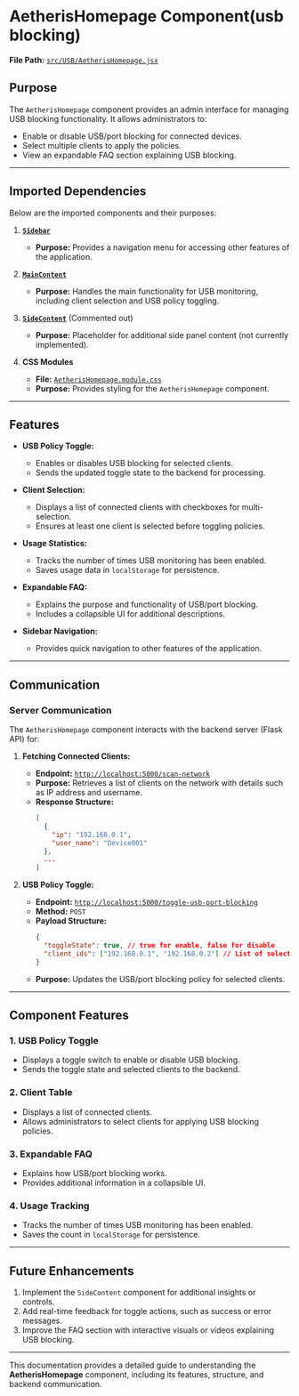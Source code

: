 # AetherisHomepage Component(usb blocking)

**File Path:** [`src/USB/AetherisHomepage.jsx`](https://github.com/mrunmeumeu/DLP/blob/ADMIN_FRONTEND/src/USB/AetherisHomepage.jsx)

## **Purpose**
The `AetherisHomepage` component provides an admin interface for managing USB blocking functionality. It allows administrators to:
- Enable or disable USB/port blocking for connected devices.
- Select multiple clients to apply the policies.
- View an expandable FAQ section explaining USB blocking.

---

## **Imported Dependencies**
Below are the imported components and their purposes:

1. **[`Sidebar`](https://github.com/mrunmeumeu/DLP/blob/ADMIN_FRONTEND/src/USB/Sidebar.jsx)**
   - **Purpose:** Provides a navigation menu for accessing other features of the application.

2. **[`MainContent`](https://github.com/mrunmeumeu/DLP/blob/ADMIN_FRONTEND/src/USB/MainContent.jsx)**
   - **Purpose:** Handles the main functionality for USB monitoring, including client selection and USB policy toggling.

3. **[`SideContent`](https://github.com/mrunmeumeu/DLP/blob/ADMIN_FRONTEND/src/USB/SideContent.jsx)** (Commented out)
   - **Purpose:** Placeholder for additional side panel content (not currently implemented).

4. **CSS Modules**
   - **File:** [`AetherisHomepage.module.css`](https://github.com/mrunmeumeu/DLP/blob/ADMIN_FRONTEND/src/USB/AetherisHomepage.module.css)
   - **Purpose:** Provides styling for the `AetherisHomepage` component.

---

## **Features**
- **USB Policy Toggle:**
  - Enables or disables USB blocking for selected clients.
  - Sends the updated toggle state to the backend for processing.
  
- **Client Selection:**
  - Displays a list of connected clients with checkboxes for multi-selection.
  - Ensures at least one client is selected before toggling policies.

- **Usage Statistics:**
  - Tracks the number of times USB monitoring has been enabled.
  - Saves usage data in `localStorage` for persistence.

- **Expandable FAQ:**
  - Explains the purpose and functionality of USB/port blocking.
  - Includes a collapsible UI for additional descriptions.

- **Sidebar Navigation:**
  - Provides quick navigation to other features of the application.

---

## **Communication**

### **Server Communication**
The `AetherisHomepage` component interacts with the backend server (Flask API) for:

1. **Fetching Connected Clients:**
   - **Endpoint:** [`http://localhost:5000/scan-network`](http://localhost:5000/scan-network)
   - **Purpose:** Retrieves a list of clients on the network with details such as IP address and username.
   - **Response Structure:**
     ```json
     [
       {
         "ip": "192.168.0.1",
         "user_name": "Device001"
       },
       ...
     ]
     ```

2. **USB Policy Toggle:**
   - **Endpoint:** [`http://localhost:5000/toggle-usb-port-blocking`](http://localhost:5000/toggle-usb-port-blocking)
   - **Method:** `POST`
   - **Payload Structure:**
     ```json
     {
       "toggleState": true, // true for enable, false for disable
       "client_ids": ["192.168.0.1", "192.168.0.2"] // List of selected client IPs
     }
     ```
   - **Purpose:** Updates the USB/port blocking policy for selected clients.

---

## **Component Features**
### **1. USB Policy Toggle**
- Displays a toggle switch to enable or disable USB blocking.
- Sends the toggle state and selected clients to the backend.

### **2. Client Table**
- Displays a list of connected clients.
- Allows administrators to select clients for applying USB blocking policies.

### **3. Expandable FAQ**
- Explains how USB/port blocking works.
- Provides additional information in a collapsible UI.

### **4. Usage Tracking**
- Tracks the number of times USB monitoring has been enabled.
- Saves the count in `localStorage` for persistence.

---

## **Future Enhancements**
1. Implement the `SideContent` component for additional insights or controls.
2. Add real-time feedback for toggle actions, such as success or error messages.
3. Improve the FAQ section with interactive visuals or videos explaining USB blocking.

---

This documentation provides a detailed guide to understanding the **AetherisHomepage** component, including its features, structure, and backend communication.
